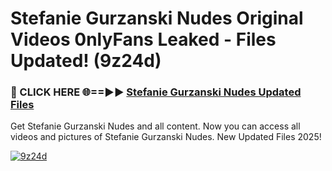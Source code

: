 # Stefanie Gurzanski Nudes Original Videos 0nlyFans Leaked - Files Updated! (9z24d)

<h3>🔴 CLICK HERE 🌐==►► <a href="https://tinyurl.com/4mcuefdz" rel="nofollow">Stefanie Gurzanski Nudes Updated Files</a></h3>

Get Stefanie Gurzanski Nudes and all content. Now you can access all videos and pictures of Stefanie Gurzanski Nudes. New Updated Files 2025!

[![9z24d](https://i.imgur.com/StAQSOY.gif)](https://tinyurl.com/4mcuefdz)
